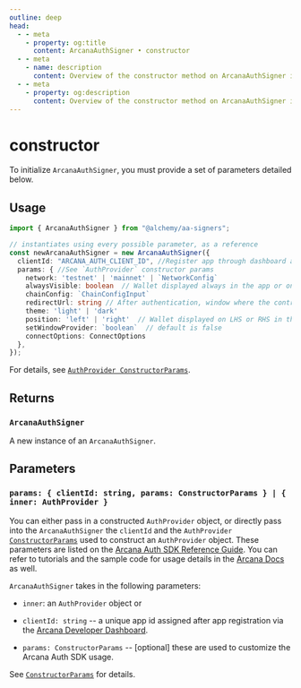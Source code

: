 ```yaml
---
outline: deep
head:
  - - meta
    - property: og:title
      content: ArcanaAuthSigner • constructor
  - - meta
    - name: description
      content: Overview of the constructor method on ArcanaAuthSigner in aa-signers
  - - meta
    - property: og:description
      content: Overview of the constructor method on ArcanaAuthSigner in aa-signers
---
```


# constructor

To initialize `ArcanaAuthSigner`, you must provide a set of parameters detailed below.

## Usage

```ts [example.ts]
import { ArcanaAuthSigner } from "@alchemy/aa-signers";

// instantiates using every possible parameter, as a reference
const newArcanaAuthSigner = new ArcanaAuthSigner({
  clientId: "ARCANA_AUTH_CLIENT_ID", //Register app through dashboard and get clientId
  params: { //See `AuthProvider` constructor params
    network: 'testnet' | 'mainnet' | `NetworkConfig`
    alwaysVisible: boolean  // Wallet displayed always in the app or only when a transaction needs review
    chainConfig: `ChainConfigInput`
    redirectUrl: string // After authentication, window where the control returns
    theme: 'light' | 'dark'
    position: 'left' | 'right'  // Wallet displayed on LHS or RHS in the app context
    setWindowProvider: `boolean`  // default is false
    connectOptions: ConnectOptions
  },
});
```

For details, see [`AuthProvider ConstructorParams`](https://authsdk-ref-guide.netlify.app/interfaces/constructorparams).

## Returns

### `ArcanaAuthSigner`

A new instance of an `ArcanaAuthSigner`.

## Parameters

### `params: { clientId: string, params: ConstructorParams } | { inner: AuthProvider }`

You can either pass in a constructed `AuthProvider` object, or directly pass into the `ArcanaAuthSigner` the `clientId` and the `AuthProvider` [`ConstructorParams`](https://authsdk-ref-guide.netlify.app/interfaces/constructorparams) used to construct an `AuthProvider` object. These parameters are listed on the [Arcana Auth SDK Reference Guide](https://authsdk-ref-guide.netlify.app/interfaces/constructorparams). You can refer to tutorials and the sample code for usage details in the [Arcana Docs](https://docs.arcana.network/tutorials/code-samples/web/) as well.

`ArcanaAuthSigner` takes in the following parameters:

- `inner`: an `AuthProvider` object
  or
- `clientId: string` -- a unique app id assigned after app registration via the [Arcana Developer Dashboard](https://dashboard.arcana.network/).

- `params: ConstructorParams` -- [optional] these are used to customize the Arcana Auth SDK usage.

See [`ConstructorParams`](https://authsdk-ref-guide.netlify.app/interfaces/constructorparams) for details.
